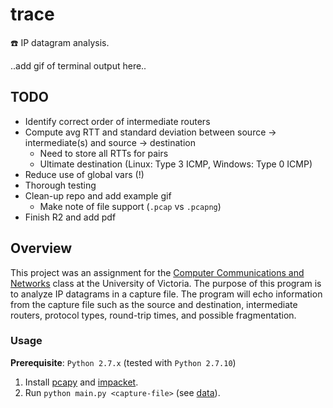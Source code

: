# trace
:telephone: IP datagram analysis.

..add gif of terminal output here..

## TODO
+ Identify correct order of intermediate routers
+ Compute avg RTT and standard deviation between source -> intermediate(s) and source -> destination
  + Need to store all RTTs for pairs
  + Ultimate destination (Linux: Type 3 ICMP, Windows: Type 0 ICMP)
+ Reduce use of global vars (!)
+ Thorough testing
+ Clean-up repo and add example gif
  + Make note of file support (`.pcap` vs `.pcapng`)
+ Finish R2 and add pdf

## Overview
This project was an assignment for the [Computer Communications and Networks](https://github.com/williamgrosset/trace/blob/master/csc361_p3.pdf) class at the University of Victoria. The purpose of this program is to analyze IP datagrams in a capture file. The program will echo information from the capture file such as the source and destination, intermediate routers, protocol types, round-trip times, and possible fragmentation.

### Usage 
**Prerequisite**: `Python 2.7.x` (tested with `Python 2.7.10`)
1. Install [pcapy](https://github.com/CoreSecurity/pcapy) and [impacket](https://github.com/CoreSecurity/impacket).
2. Run `python main.py <capture-file>` (see [data](https://github.com/williamgrosset/trace/tree/master/data)).
